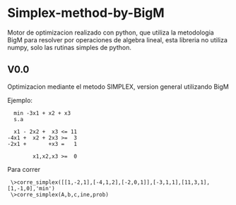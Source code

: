 # Simplex-method-by-BigM
Motor de optimizacion realizado con python, que utiliza la metodologia BigM para resolver por operaciones de algebra lineal, 
esta libreria no utiliza numpy, solo las rutinas simples de python.

V0.0
----
Optimizacion mediante el metodo SIMPLEX, version general utilizando BigM


Ejemplo:

      min -3x1 + x2 + x3
      s.a
      
      x1 - 2x2 +  x3 <= 11
    -4x1 +  x2 + 2x3 >=  3
    -2x1 +       +x3 =   1
    
            x1,x2,x3 >=  0
            

  Para correr

     \>corre_simplex([[1,-2,1],[-4,1,2],[-2,0,1]],[-3,1,1],[11,3,1],[1,-1,0],'min')
     \>corre_simplex(A,b,c,ine,prob)
  
